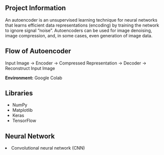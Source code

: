 ## Project Information

An autoencoder is an unsupervised learning technique for neural networks that learns efficient data representations (encoding) by training the network to ignore signal “noise”. Autoencoders can be used for image denoising, image compression, and, in some cases, even generation of image data.

## Flow of Autoencoder

Input Image -> Encoder -> Compressed Representation -> Decoder -> Reconstruct Input Image

**Environment:** Google Colab

## Libraries

- NumPy
- Matplotlib
- Keras
- TensorFlow

## Neural Network

<li>Convolutional neural network (CNN)

